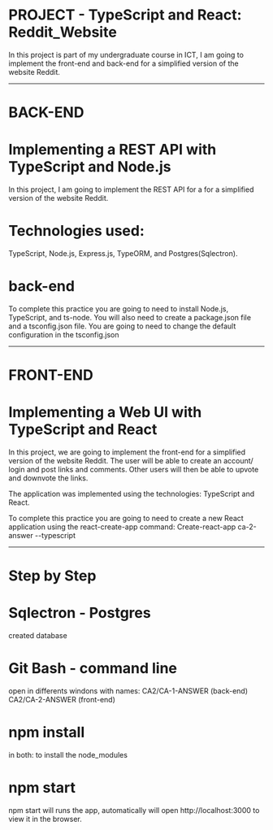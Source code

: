 # PROJECT - TypeScript and React: Reddit_Website
In this project is part of my undergraduate course in ICT, I am going to implement the front-end and back-end for a simplified version of the website Reddit.

----------------------

# BACK-END
# Implementing a REST API with TypeScript and Node.js 
In this project, I am going to implement the REST API for a for a simplified version of the website Reddit.

# Technologies used: 
TypeScript, Node.js, Express.js, TypeORM, and Postgres(Sqlectron).

# back-end
To complete this practice you are going to need to install Node.js, TypeScript, and ts-node. You will also need to create a package.json file and a tsconfig.json file. You are going to need to change the default configuration in the tsconfig.json 

----------------------

# FRONT-END

# Implementing a Web UI with TypeScript and React

In this project, we are going to implement the front-end for a simplified version of the website Reddit. The user will be able to create an account/ login and post links and comments. Other users will then be able to upvote and downvote the links.

The application was implemented using the technologies: TypeScript and React.

To complete this practice you are going to need to create a new React application using the react-create-app command:
Create-react-app ca-2-answer --typescript

----------------------

# Step by Step

# Sqlectron - Postgres
created database 

# Git Bash - command line
open in differents windons with names:
CA2/CA-1-ANSWER (back-end)
CA2/CA-2-ANSWER (front-end)

# npm install 
in both: to install the node_modules

# npm start
npm start will runs the app, automatically will open http://localhost:3000 to view it in the browser.




